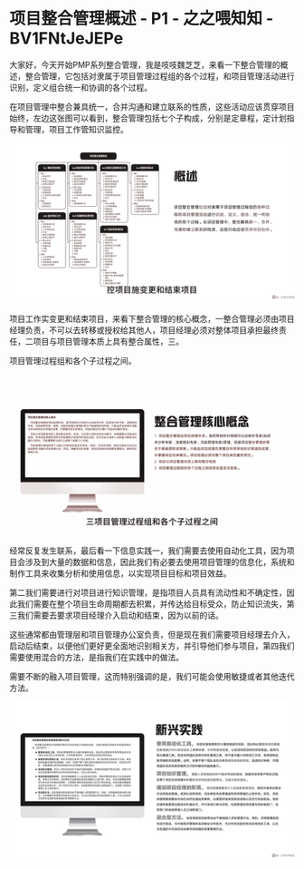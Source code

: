 # 项目整合管理概述 - P1 - 之之喂知知 - BV1FNtJeJEPe

大家好，今天开始PMP系列整合管理，我是吱吱魏芝芝，来看一下整合管理的概述，整合管理，它包括对隶属于项目管理过程组的各个过程，和项目管理活动进行识别，定义组合统一和协调的各个过程。

在项目管理中整合兼具统一，合并沟通和建立联系的性质，这些活动应该贯穿项目始终，左边这张图可以看到，整合管理包括七个子构成，分别是定章程，定计划指导和管理，项目工作管知识监控。



![](img/a8b7d5401ade3944dc409c8b2ab6c184_1.png)

项目工作实变更和结束项目，来看下整合管理的核心概念，一整合管理必须由项目经理负责，不可以去转移或授权给其他人，项目经理必须对整体项目承担最终责任，二项目与项目管理本质上具有整合属性，三。

项目管理过程组和各个子过程之间。

![](img/a8b7d5401ade3944dc409c8b2ab6c184_3.png)

经常反复发生联系，最后看一下信息实践一，我们需要去使用自动化工具，因为项目会涉及到大量的数据和信息，因此我们有必要去使用项目管理的信息化，系统和制作工具来收集分析和使用信息，以实现项目目标和项目效益。

第二我们需要进行对项目进行知识管理，是指项目人员具有流动性和不确定性，因此我们需要在整个项目生命周期都去积累，并传达给目标受众，防止知识流失，第三我们需要去要求项目经理介入启动和结束，因为以前的话。

这些通常都由管理层和项目管理办公室负责，但是现在我们需要项目经理去介入，启动后结束，以便他们更好更全面地识别相关方，并引导他们参与项目，第四我们需要使用混合的方法，是指我们在实践中的做法。

需要不断的融入项目管理，这而特别强调的是，我们可能会使用敏捷或者其他迭代方法。

![](img/a8b7d5401ade3944dc409c8b2ab6c184_5.png)
